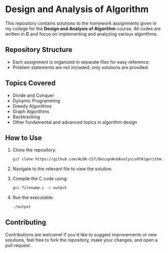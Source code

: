 # Design and Analysis of Algorithm

This repository contains solutions to the homework assignments given in my college for the **Design and Analysis of Algorithm** course. All codes are written in **C** and focus on implementing and analyzing various algorithms.

## Repository Structure
- Each assignment is organized in separate files for easy reference.
- Problem statements are not included; only solutions are provided.

## Topics Covered
- Divide and Conquer  
- Dynamic Programming  
- Greedy Algorithms  
- Graph Algorithms  
- Backtracking  
- Other fundamental and advanced topics in algorithm design  

## How to Use
1. Clone the repository:
   ```bash
   git clone https://github.com/ALOK-CST/DesignAndAnalysisOfAlgorithm.git
2. Navigate to the relevant file to view the solution.

3. Compile the C code using:
   ```bash
   gcc filename.c -o output
4. Run the executable:
   ```bash
   ./output
## Contributing
Contributions are welcome! If you'd like to suggest improvements or new solutions, feel free to fork the repository, make your changes, and open a pull request.